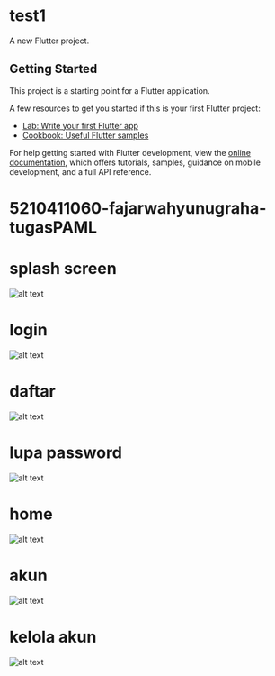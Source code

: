  # test1

A new Flutter project.

## Getting Started

This project is a starting point for a Flutter application.

A few resources to get you started if this is your first Flutter project:

- [Lab: Write your first Flutter app](https://docs.flutter.dev/get-started/codelab)
- [Cookbook: Useful Flutter samples](https://docs.flutter.dev/cookbook)

For help getting started with Flutter development, view the
[online documentation](https://docs.flutter.dev/), which offers tutorials,
samples, guidance on mobile development, and a full API reference.
# 5210411060-fajarwahyunugraha-tugasPAML

# splash screen
![alt text](https://github.com/Valorun24/5210411060-fajarwahyunugraha-tugasPAML/blob/main/assets/images/splash_screen.png?raw=true)

# login
![alt text](https://github.com/Valorun24/5210411060-fajarwahyunugraha-tugasPAML/blob/main/assets/images/login.png?raw=true)

# daftar
![alt text](https://github.com/Valorun24/5210411060-fajarwahyunugraha-tugasPAML/blob/main/assets/images/login.png?raw=true)

# lupa password
![alt text](https://github.com/Valorun24/5210411060-fajarwahyunugraha-tugasPAML/blob/main/assets/images/login.png?raw=true)

# home
![alt text](https://github.com/Valorun24/5210411060-fajarwahyunugraha-tugasPAML/blob/main/assets/images/login.png?raw=true)

# akun
![alt text](https://github.com/Valorun24/5210411060-fajarwahyunugraha-tugasPAML/blob/main/assets/images/login.png?raw=true)

# kelola akun
![alt text](https://github.com/Valorun24/5210411060-fajarwahyunugraha-tugasPAML/blob/main/assets/images/login.png?raw=true)

